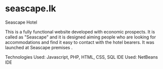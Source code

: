 # seascape.lk
 Seascape Hotel
 
This is a fully functional website developed with economic prospects. It is called as "Seascape" and it is designed aiming people who are looking for accommodations and find it easy to contact with the hotel bearers. It was launched at Seascape premises .

Technologies Used: Javascript, PHP, HTML, CSS, SQL
IDE Used: NetBeans IDE
